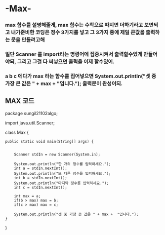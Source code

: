 # -Max-

### max 함수를 설명해줄게, max 함수는 수학으로 따지면 더하기라고 보면되고 내가준비한 코딩은 정수 3가지를 넣고 그 3가지 중에 제일 큰값을 출력하는 문을 만들려고해
### 일단 Scanner 를 import라는 명령어에 집중시켜서 출력할수있게 만들어야되, 그리고 그걸 다 써넣으면 출력을 이제 할수있어.
### a b c 에다가 max 라는 함수를 집어넣으면 System.out.println("셋 중 가장 큰 값은 " + max +  "입니다."); 출력문이 완성이되.

## MAX 코드
package sungil21102algo;

import java.util.Scanner;

class Max {

	public static void main(String[] args) {
		
		
		Scanner stdIn = new Scanner(System.in);
		
		System.out.println("한 개의 정수를 입력하세요.");
		int a = stdIn.nextInt();
		System.out.println("또 다른 정수를 입력하세요.");
		int b = stdIn.nextInt();
		System.out.println("마지막 정수를 입력하세요.");
		int c = stdIn.nextInt();
		
		int max = a;
		if(b > max) max = b;
		if(c > max) max = c;
		
		System.out.println("셋 중 가장 큰 값은 " + max +  "입니다.");
	}
}

